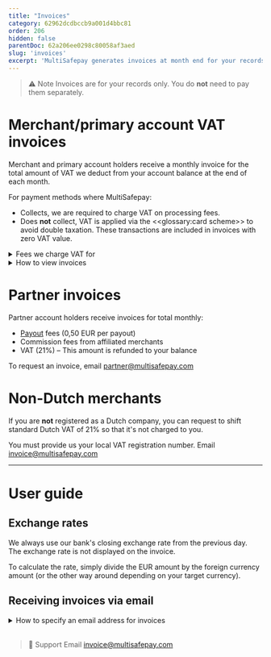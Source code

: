 ```yaml
---
title: "Invoices"
category: 62962dcdbccb9a001d4bbc81
order: 206
hidden: false
parentDoc: 62a206ee0298c80058af3aed
slug: 'invoices'
excerpt: 'MultiSafepay generates invoices at month end for your records.'
---
```

> ⚠️ Note
> Invoices are for your records only. You do **not** need to pay them separately. 

# Merchant/primary account VAT invoices

Merchant and primary account holders receive a monthly invoice for the total amount of VAT we deduct from your account balance at the end of each month.

For payment methods where MultiSafepay:

- Collects, we are required to charge VAT on processing fees.
- Does **not** collect, VAT is applied via the <<glossary:card scheme>> to avoid double taxation. These transactions are included in invoices with zero VAT value.

<details id="fees-we-charge-vat-for">
<summary>Fees we charge VAT for</summary>
<br>

| Type of fee | When charged |
|---|---|
| Bank fees | At month end |
| [Interchange++](/interchange/) | At month end |
| Payout fees | During processing |
| Refund fees <br> (Separated into collecting and non-collecting orders) | During processing |
| Transaction fees | During processing |
<br>

**Note:** The transaction fee total is the sum of all processed and completed transactions within a specified timeframe _plus_ the universal transaction fee agreed when you created an account with MultiSafepay).

</details> 

<details id="how-to-view-invoices">
<summary>How to view invoices</summary>
<br>

To view VAT invoices in your [MultiSafepay dashboard](https://merchant.multisafepay.com), go to **Finance** > **Invoices**. 

</details> 

# Partner invoices

Partner account holders receive invoices for total monthly:

- [Payout](/payouts/) fees (0,50 EUR per payout)
- Commission fees from affiliated merchants
- VAT (21%) – This amount is refunded to your balance

To request an invoice, email <partner@multisafepay.com>

# Non-Dutch merchants 

If you are **not** registered as a Dutch company, you can request to shift standard Dutch VAT of 21% so that it's not charged to you. 

You must provide us your local VAT registration number. Email <invoice@multisafepay.com>
<br>

___

# User guide

## Exchange rates

We always use our bank's closing exchange rate from the previous day.  
The exchange rate is not displayed on the invoice. 

To calculate the rate, simply divide the EUR amount by the foreign currency amount (or the other way around depending on your target currency).

## Receiving invoices via email

<details id=“how-to-specify-email-address-for-invoices”>
<summary>How to specify an email address for invoices</summary>
<br>

To specify an email address for MultiSafepay to send invoices to, follow these steps:

1. Sign in to your [MultiSafepay dashboard](https://merchant.multisafepay.com).
2. From the list in the right hand corner of your screen, click **Contact details**. 
3. In the **Financial email** field, enter the email address.
4. Click **Save**. 

If you do not specify an email address, we use the main business email address provided in your account.
</details>
<br>

> 💬  Support
> Email <invoice@multisafepay.com>